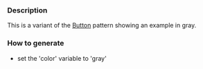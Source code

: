### Description
This is a variant of the [Button](./?p=atoms-button) pattern showing an example in gray.

### How to generate
* set the 'color' variable to 'gray'
